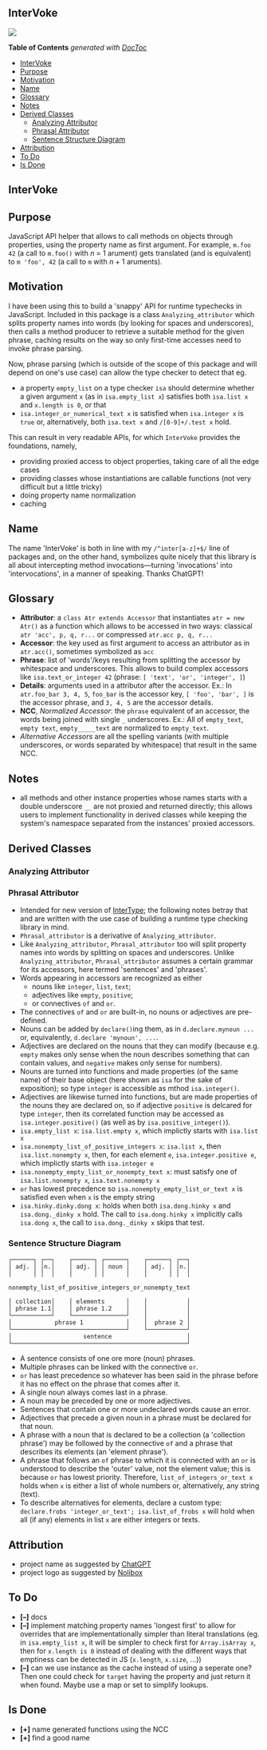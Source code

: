 

## InterVoke

![](artwork/intervoke-logo-cutout.png)

<!-- START doctoc generated TOC please keep comment here to allow auto update -->
<!-- DON'T EDIT THIS SECTION, INSTEAD RE-RUN doctoc TO UPDATE -->
**Table of Contents**  *generated with [DocToc](https://github.com/thlorenz/doctoc)*

- [InterVoke](#intervoke)
- [Purpose](#purpose)
- [Motivation](#motivation)
- [Name](#name)
- [Glossary](#glossary)
- [Notes](#notes)
- [Derived Classes](#derived-classes)
  - [Analyzing Attributor](#analyzing-attributor)
  - [Phrasal Attributor](#phrasal-attributor)
  - [Sentence Structure Diagram](#sentence-structure-diagram)
- [Attribution](#attribution)
- [To Do](#to-do)
- [Is Done](#is-done)

<!-- END doctoc generated TOC please keep comment here to allow auto update -->


## InterVoke

## Purpose

JavaScript API helper that allows to call methods on objects through properties, using the property name as
first argument. For example, `m.foo 42` (a call to `m.foo()` with *n* = 1 arument) gets translated (and is
equivalent) to `m 'foo', 42` (a call to `m` with *n* + 1 aruments).

## Motivation

I have been using this to build a 'snappy' API for runtime typechecks in JavaScript. Included in this
package is a class `Analyzing_attributor` which splits property names into words (by looking for spaces and
underscores), then calls a method producer to retrieve a suitable method for the given phrase, caching
results on the way so only first-time accesses need to invoke phrase parsing.

Now, phrase parsing (which is outside of the scope of this package and will depend on one's use case) can
allow the type checker to detect that eg.

* a property `empty_list` on a type checker `isa` should determine whether a given argument `x` (as in
  `isa.empty_list x`) satisfies both `isa.list x` and `x.length is 0`, or that
* `isa.integer_or_numerical_text x` is satisfied when `isa.integer x` is `true` or, alternatively, both
  `isa.text x` and `/[0-9]+/.test x` hold.

This can result in very readable APIs, for which `InterVoke` provides the foundations, namely,

* providing proxied access to object properties, taking care of all the edge cases
* providing classes whose instantiations are callable functions (not very difficult but a little tricky)
* doing property name normalization
* caching

## Name

The name 'InterVoke' is both in line with my `/^inter[a-z]+$/` line of packages and, on the other hand,
symbolizes quite nicely that this library is all about intercepting method invocations—turning 'invocations'
into 'intervocations', in a manner of speaking. Thanks ChatGPT!


## Glossary

* **Attributor**: a `class Atr extends Accessor` that instantiates `atr = new Atr()` as a function which
  allows to be accessed in two ways: classical `atr 'acc', p, q, r...` or compressed `atr.acc p, q, r...`
* **Accessor**: the key used as first argument to access an attributor as in `atr.acc()`, sometimes
  symbolized as `acc`
* **Phrase**: list of 'words'/keys resulting from splitting the accessor by whitespace and underscores. This
  allows to build complex accessors like `isa.text_or_integer 42` (phrase: `[ 'text', 'or', 'integer', ]`)
* **Details**: arguments used in a attributor after the accessor. Ex.: In `atr.foo_bar 3, 4, 5`, `foo_bar`
  is the accessor key, `[ 'foo', 'bar', ]` is the accessor phrase, and `3, 4, 5` are the accessor details.
* **NCC**, *Normalized Accessor*: the `phrase` equivalent of an accessor, the words being joined with single
  `_` underscores. Ex.: All of `empty_text`, `empty text`, `empty_____text` are normalized to `empty_text`.
* *Alternative Accessors* are all the spelling variants (with multiple underscores, or words separated by
  whitespace) that result in the same NCC.

## Notes

* all methods and other instance properties whose names starts with a double underscore `__` are not proxied
  and returned directly; this allows users to implement functionality in derived classes while keeping the
  system's namespace separated from the instances' proxied accessors.

## Derived Classes

### Analyzing Attributor

<!-- **TBD**

```coffee
class Aa extends Analyzing_attributor

aa = new Aa
resolution = aa
```
 -->

### Phrasal Attributor

* Intended for new version of [InterType](https://github.com/loveencounterflow/intertype); the following
  notes betray that and are written with the use case of building a runtime type checking library in mind.
* `Phrasal_attributor` is a derivative of `Analyzing_attributor`.
* Like `Analyzing_attributor`, `Phrasal_attributor` too will split property names into words by splitting on
  spaces and underscores. Unlike `Analyzing_attributor`, `Phrasal_attributor` assumes a certain grammar for
  its accessors, here termed 'sentences' and 'phrases'.
* Words appearing in accessors are recognized as either
  * nouns like `integer`, `list`, `text`;
  * adjectives like `empty`, `positive`;
  * or connectives `of` and `or`.
* The connectives `of` and `or` are built-in, no nouns or adjectives are pre-defined.
* Nouns can be added by `declare()`ing them, as in `d.declare.mynoun ...` or, equivalently, `d.declare
  'mynoun', ...`.
* Adjectives are declared on the nouns that they can modify (because e.g. `empty` makes only sense when the
  noun describes something that can contain values, and `negative` makes only sense for numbers).
* Nouns are turned into functions and made properties (of the same name) of their base object (here shown as
  `isa` for the sake of exposition); so type `integer` is accessible as mthod `isa.integer()`.
* Adjectives are likewise turned into functions, but are made properties of the nouns they are declared on,
  so if adjective `positive` is delcared for type `integer`, then its correlated function may be accessed as
  `isa.integer.positive()` (as well as by `isa.positive_integer()`).
* `isa.empty_list x`: `isa.list.empty x`, which implictly starts with `isa.list x`
* `isa.nonempty_list_of_positive_integers x`: `isa.list x`, then `isa.list.nonempty x`, then, for each
  element `e`, `isa.integer.positive e`, which implictly starts with `isa.integer e`
* `isa.nonempty_empty_list_or_nonempty_text x`: must satisfy one of `isa.list.nonempty x`,
  `isa.text.nonempty x`
* `or` has lowest precedence so `isa.nonempty_empty_list_or_text x` is satisfied even when `x` is the empty
  string
* `isa.hinky.dinky.dong x`: holds when both `isa.dong.hinky x` and `isa.dong._dinky x` hold. The call to
  `isa.dong.hinky x` implicitly calls `isa.dong x`, the call to `isa.dong._dinky x` skips that test.

### Sentence Structure Diagram

```
┌──────┐ ┌──┐    ┌──────┐ ┌──────┐    ┌──────┐ ┌──┐
│ adj. │ │n.│    │ adj. │ │ noun │    │ adj. │ │n.│
│      │ │  │    │      │ │      │    │      │ │  │

nonempty_list_of_positive_integers_or_nonempty_text

│ collection│    │ elements      │    │           │
│ phrase 1.1│    │ phrase 1.2    │    │           │
└───────────┘    └───────────────┘    │           │
│            phrase 1            │    │  phrase 2 │
└────────────────────────────────┘    └───────────┘
│                    sentence                     │
└─────────────────────────────────────────────────┘
```

* A sentence consists of one ore more (noun) phrases.
* Multiple phrases can be linked with the connective `or`.
* `or` has least precedence so whatever has been said in the phrase before it has no effect on the phrase
  that comes after it.
* A single noun always comes last in a phrase.
* A noun may be preceded by one or more adjectives.
* Sentences that contain one or more undeclared words cause an error.
* Adjectives that precede a given noun in a phrase must be declared for that noun.
* A phrase with a noun that is declared to be a collection (a 'collection phrase') may be followed by the
  connective `of` and a phrase that describes its elements (an 'element phrase').
* A phrase that follows an `of` phrase to which it is connected with an `or` is understood to describe the
  'outer' value, not the element value; this is because `or` has lowest priority. Therefore,
  `list_of_integers_or_text x` holds when `x` is either a list of whole numbers or, alternatively, any
  string (text).
* To describe alternatives for elements, declare a custom type: `declare.frobs 'integer_or_text';
  isa.list_of_frobs x` will hold when all (if any) elements in list `x` are either integers or texts.

<!-- * to describe alternatives for elements, connect element phrases with the connective `or_of`, as in
  `list_of_integers_or_of_texts x` holds when `x` is a list whose elements are  whole numbers or, alternatively, any
  string (text). ### TAINT unclear whether each element can be either integer or string, or whether all
  elements must be either integers or strings. Latter barely useful.
 -->
## Attribution

* project name as suggested by [ChatGPT](https://chat.openai.com)
* project logo as suggested by [Nolibox](https://creator.nolibox.com)

## To Do

* **[–]** docs
* **[–]** implement matching property names 'longest first' to allow for overrides that are
  implementationally simpler than literal translations (eg. in `isa.empty_list x`, it will be simpler to
  check first for `Array.isArray x`, then for `x.length is 0` instead of dealing with the different ways
  that emptiness can be detected in JS (`x.length`, `x.size`, ...))
* **[–]** can we use instance as the cache instead of using a seperate one? Then one could check for
  `target` having the property and just return it when found. Maybe use a map or set to simplify lookups.

## Is Done

* **[+]** name generated functions using the NCC
* **[+]** find a good name


